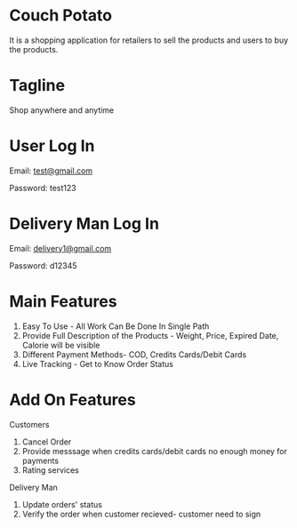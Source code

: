 # Couch Potato
It is a shopping application for retailers to sell the products and users to buy the products.

# Tagline
Shop anywhere and anytime

# User Log In
Email: test@gmail.com

Password: test123

# Delivery Man Log In
Email: delivery1@gmail.com

Password: d12345

# Main Features
1. Easy To Use - All Work Can Be Done In Single Path
2. Provide Full Description of the Products - Weight, Price, Expired Date, Calorie will be visible
3. Different Payment Methods- COD, Credits Cards/Debit Cards
4. Live Tracking - Get to Know Order Status

# Add On Features
Customers
1. Cancel Order
2. Provide messsage when credits cards/debit cards no enough money for payments
3. Rating services

Delivery Man
1. Update orders' status
2. Verify the order when customer recieved- customer need to sign
